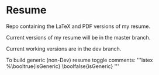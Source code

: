 Resume
============
Repo containing the LaTeX and PDF versions of my resume.

Current versions of my resume will be in the master branch.

Current working versions are in the dev branch.

To build generic (non-Dev) resume toggle comments:
    '''latex
     %\booltrue{isGeneric}
     \boolfalse{isGeneric}
    '''
